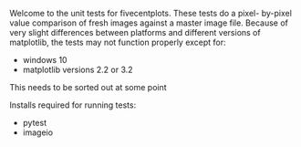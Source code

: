 Welcome to the unit tests for fivecentplots.  These tests do a pixel-
by-pixel value comparison of fresh images against a master image file.
Because of very slight differences between platforms and different
versions of matplotlib, the tests may not function properly except for:

* windows 10
* matplotlib versions 2.2 or 3.2

This needs to be sorted out at some point

Installs required for running tests:

* pytest
* imageio